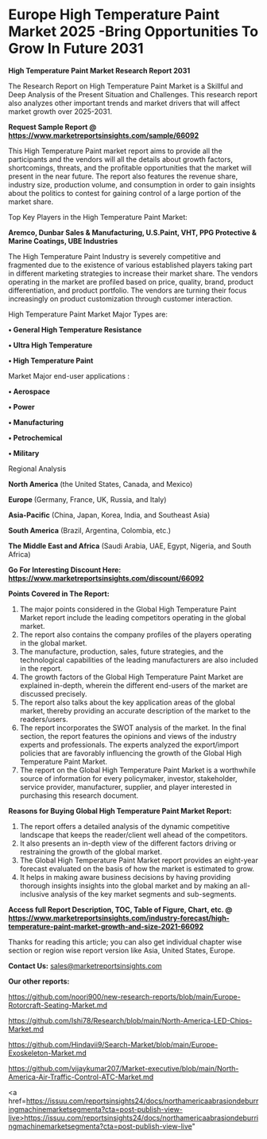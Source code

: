 # Europe High Temperature Paint Market 2025 -Bring Opportunities To Grow In Future 2031

<strong>High Temperature Paint Market Research Report 2031</strong>

The Research Report on High Temperature Paint Market is a Skillful and Deep Analysis of the Present Situation and Challenges. This research report also analyzes other important trends and market drivers that will affect market growth over 2025-2031.

<strong>Request Sample Report @ <a href=https://www.marketreportsinsights.com/sample/66092>https://www.marketreportsinsights.com/sample/66092</a></strong>

This High Temperature Paint market report aims to provide all the participants and the vendors will all the details about growth factors, shortcomings, threats, and the profitable opportunities that the market will present in the near future. The report also features the revenue share, industry size, production volume, and consumption in order to gain insights about the politics to contest for gaining control of a large portion of the market share.

Top Key Players in the High Temperature Paint Market:

<strong>Aremco, Dunbar Sales & Manufacturing, U.S.Paint, VHT, PPG Protective & Marine Coatings, UBE Industries</strong>

The High Temperature Paint Industry is severely competitive and fragmented due to the existence of various established players taking part in different marketing strategies to increase their market share. The vendors operating in the market are profiled based on price, quality, brand, product differentiation, and product portfolio. The vendors are turning their focus increasingly on product customization through customer interaction.

High Temperature Paint Market Major Types are:

<strong>• General High Temperature Resistance

• Ultra High Temperature

• High Temperature Paint</strong>

Market Major end-user applications :

<strong>• Aerospace

• Power

• Manufacturing

• Petrochemical

• Military</strong>

Regional Analysis

</u><strong><b>North America</b></strong> (the United States, Canada, and Mexico)

<strong><b>Europe </b></strong>(Germany, France, UK, Russia, and Italy)

<strong><b>Asia-Pacific</b></strong> (China, Japan, Korea, India, and Southeast Asia)

<strong><b>South America</b></strong> (Brazil, Argentina, Colombia, etc.)

<strong><b>The Middle East and Africa</b></strong> (Saudi Arabia, UAE, Egypt, Nigeria, and South Africa)

<strong>Go For Interesting Discount Here: <a href=https://www.marketreportsinsights.com/discount/66092>https://www.marketreportsinsights.com/discount/66092</a></strong>

<strong>Points Covered in The Report:</strong>
<ol>
  <li>The major points considered in the Global High Temperature Paint Market report include the leading competitors operating in the global market.</li>
  <li>The report also contains the company profiles of the players operating in the global market.</li>
  <li>The manufacture, production, sales, future strategies, and the technological capabilities of the leading manufacturers are also included in the report.</li>
  <li>The growth factors of the Global High Temperature Paint Market are explained in-depth, wherein the different end-users of the market are discussed precisely.</li>
  <li>The report also talks about the key application areas of the global market, thereby providing an accurate description of the market to the readers/users.</li>
  <li>The report incorporates the SWOT analysis of the market. In the final section, the report features the opinions and views of the industry experts and professionals. The experts analyzed the export/import policies that are favorably influencing the growth of the Global High Temperature Paint Market.</li>
  <li>The report on the Global High Temperature Paint Market is a worthwhile source of information for every policymaker, investor, stakeholder, service provider, manufacturer, supplier, and player interested in purchasing this research document.</li>
</ol>
<strong>Reasons for Buying Global High Temperature Paint Market Report:</strong>

<ol>
  <li>The report offers a detailed analysis of the dynamic competitive landscape that keeps the reader/client well ahead of the competitors.</li>
  <li>It also presents an in-depth view of the different factors driving or restraining the growth of the global market.</li>
  <li>The Global High Temperature Paint Market report provides an eight-year forecast evaluated on the basis of how the market is estimated to grow.</li>
  <li>It helps in making aware business decisions by having providing thorough insights insights into the global market and by making an all-inclusive analysis of the key market segments and sub-segments.</li>
</ol>
<strong>Access full Report Description, TOC, Table of Figure, Chart, etc. @ <a href=https://www.marketreportsinsights.com/industry-forecast/high-temperature-paint-market-growth-and-size-2021-66092>https://www.marketreportsinsights.com/industry-forecast/high-temperature-paint-market-growth-and-size-2021-66092</a></strong>


Thanks for reading this article; you can also get individual chapter wise section or region wise report version like Asia, United States, Europe.

<strong>Contact Us:</strong>
sales@marketreportsinsights.com

<strong>Our other reports:</strong>

<a href=https://github.com/noori900/new-research-reports/blob/main/Europe-Rotorcraft-Seating-Market.md>https://github.com/noori900/new-research-reports/blob/main/Europe-Rotorcraft-Seating-Market.md</a>

<a href=https://github.com/Ishi78/Research/blob/main/North-America-LED-Chips-Market.md>https://github.com/Ishi78/Research/blob/main/North-America-LED-Chips-Market.md</a>

<a href=https://github.com/Hindavii9/Search-Market/blob/main/Europe-Exoskeleton-Market.md>https://github.com/Hindavii9/Search-Market/blob/main/Europe-Exoskeleton-Market.md</a>

<a href=https://github.com/vijaykumar207/Market-executive/blob/main/North-America-Air-Traffic-Control-ATC-Market.md>https://github.com/vijaykumar207/Market-executive/blob/main/North-America-Air-Traffic-Control-ATC-Market.md</a>

<a href=https://issuu.com/reportsinsights24/docs/northamericaabrasiondeburringmachinemarketsegmenta?cta=post-publish-view-live>https://issuu.com/reportsinsights24/docs/northamericaabrasiondeburringmachinemarketsegmenta?cta=post-publish-view-live</a>"
